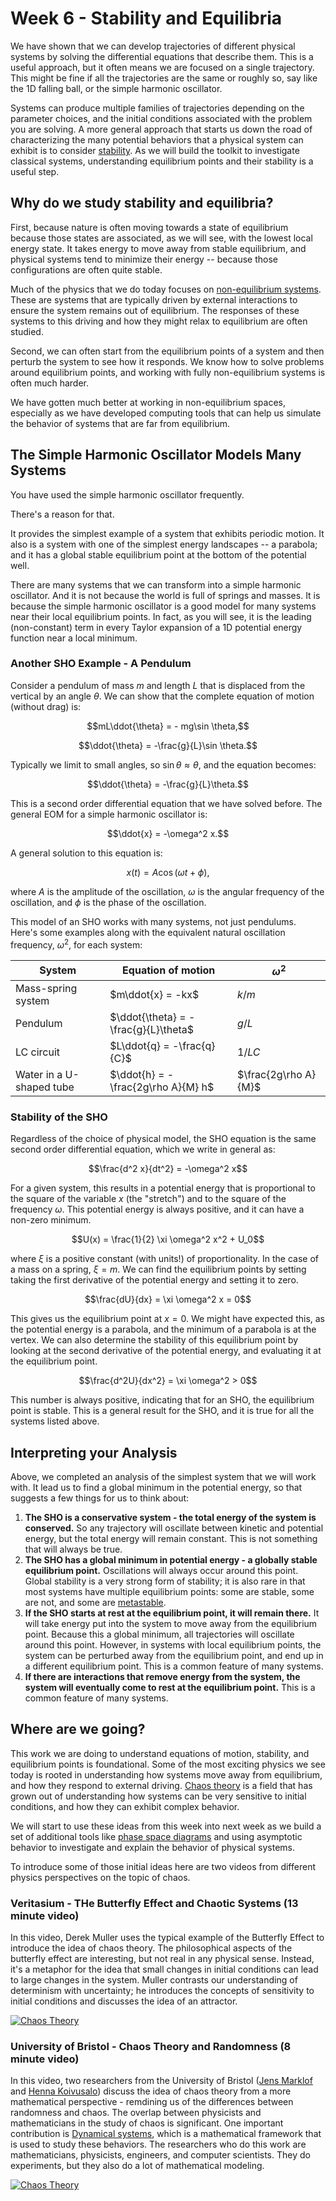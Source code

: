 # Week 6 - Stability and Equilibria

We have shown that we can develop trajectories of different physical systems by solving the differential equations that describe them. This is a useful approach, but it often means we are focused on a single trajectory. This might be fine if all the trajectories are the same or roughly so, say like the 1D falling ball, or the simple harmonic oscillator. 

Systems can produce multiple families of trajectories depending on the parameter choices, and the initial conditions associated with the problem you are solving. A more general approach that starts us down the road of characterizing the many potential behaviors that a physical system can exhibit is to consider [stability](https://en.wikipedia.org/wiki/Stability_theory). As we will build the toolkit to investigate classical systems, understanding equilibrium points and their stability is a useful step. 


## Why do we study stability and equilibria?

First, because nature is often moving towards a state of equilibrium because those states are associated, as we will see, with the lowest local energy state. It takes energy to move away from stable equilibrium, and physical systems tend to minimize their energy -- because those configurations are often quite stable. 

Much of the physics that we do today focuses on [non-equilibrium systems](https://en.wikipedia.org/wiki/Non-equilibrium_thermodynamics). These are systems that are typically driven by external interactions to ensure the system remains out of equilibrium. The responses of these systems to this driving and how they might relax to equilibrium are often studied.

Second, we can often start from the equilibrium points of a system and then perturb the system to see how it responds. We know how to solve problems around equilibrium points, and working with fully non-equilibrium systems is often much harder. 

We have gotten much better at working in non-equilibrium spaces, especially as we have developed computing tools that can help us simulate the behavior of systems that are far from equilibrium.

## The Simple Harmonic Oscillator Models Many Systems

You have used the simple harmonic oscillator frequently. 

There's a reason for that. 

It provides the simplest example of a system that exhibits periodic motion. It also is a system with one of the simplest energy landscapes -- a parabola; and it has a global stable equilibrium point at the bottom of the potential well.

There are many systems that we can transform into a simple harmonic oscillator. And it is not because the world is full of springs and masses. It is because the simple harmonic oscillator is a good model for many systems near their local equilibrium points. In fact, as you will see, it is the leading (non-constant) term in every Taylor expansion of a 1D potential energy function near a local minimum.

### Another SHO Example - A Pendulum

Consider a pendulum of mass $m$ and length $L$ that is displaced from the vertical by an angle $\theta$. We can show that the complete equation of motion (without drag) is:

$$mL\ddot{\theta} = - mg\sin \theta,$$

$$\ddot{\theta} = -\frac{g}{L}\sin \theta.$$

Typically we limit to small angles, so $\sin \theta \approx \theta$, and the equation becomes: 

$$\ddot{\theta} = -\frac{g}{L}\theta.$$

This is a second order differential equation that we have solved before. The general EOM for a simple harmonic oscillator is:

$$\ddot{x} = -\omega^2 x.$$

A general solution to this equation is:

$$x(t) = A\cos(\omega t + \phi),$$

where $A$ is the amplitude of the oscillation, $\omega$ is the angular frequency of the oscillation, and $\phi$ is the phase of the oscillation.

This model of an SHO works with many systems, not just pendulums. Here's some examples along with the equivalent natural oscillation frequency, $\omega^2$, for each system:

| System | Equation of motion | $\omega^2$ |
|--------|--------------------|------------|
| Mass-spring system | $m\ddot{x} = -kx$ | $k/m$ |
| Pendulum | $\ddot{\theta} = -\frac{g}{L}\theta$ | $g/L$ |
| LC circuit | $L\ddot{q} = -\frac{q}{C}$ | $1/LC$ |
| Water in a U-shaped tube | $\ddot{h} = -\frac{2g\rho A}{M} h$| $\frac{2g\rho A}{M}$ |


### Stability of the SHO

Regardless of the choice of physical model, the SHO equation is the same second order differential equation, which we write in general as:

$$\frac{d^2 x}{dt^2} = -\omega^2 x$$

For a given system, this results in a potential energy that is proportional to the square of the variable $x$ (the "stretch") and to the square of the frequency $\omega$. This potential energy is always positive, and it can have a non-zero minimum.

$$U(x) = \frac{1}{2} \xi \omega^2 x^2 + U_0$$

where $\xi$ is a positive constant (with units!) of proportionality. In the case of a mass on a spring, $\xi = m$. We can find the equilibrium points by setting taking the first derivative of the potential energy and setting it to zero.

$$\frac{dU}{dx} = \xi \omega^2 x = 0$$

This gives us the equilibrium point at $x = 0$. We might have expected this, as the potential energy is a parabola, and the minimum of a parabola is at the vertex. We can also determine the stability of this equilibrium point by looking at the second derivative of the potential energy, and evaluating it at the equilibrium point.

$$\frac{d^2U}{dx^2} = \xi \omega^2 > 0$$

This number is always positive, indicating that for an SHO, the equilibrium point is stable. This is a general result for the SHO, and it is true for all the systems listed above.

## Interpreting your Analysis

Above, we completed an analysis of the simplest system that we will work with. It lead us to find a global minimum in the potential energy, so that suggests a few things for us to think about:

1. **The SHO is a conservative system - the total energy of the system is conserved.** So any trajectory will oscillate between kinetic and potential energy, but the total energy will remain constant. This is not something that will always be true.
2. **The SHO has a global minimum in potential energy - a globally stable equilibrium point.** Oscillations will always occur around this point. Global stability is a very strong form of stability; it is also rare in that most systems have multiple equilibrium points: some are stable, some are not, and some are [metastable](https://en.wikipedia.org/wiki/Metastability).
3. **If the SHO starts at rest at the equilibrium point, it will remain there.** It will take energy put into the system to move away from the equilibrium point. Because this a global minimum, all trajectories will oscillate around this point. However, in systems with local equilibrium points, the system can be perturbed away from the equilibrium point, and end up in a different equilibrium point. This is a common feature of many systems.
4. **If there are interactions that remove energy from the system, the system will eventually come to rest at the equilibrium point.** This is a common feature of many systems.


## Where are we going?

This work we are doing to understand equations of motion, stability, and equilibrium points is foundational. Some of the most exciting physics we see today is rooted in understanding how systems move away from equilibrium, and how they respond to external driving. [Chaos theory](https://en.wikipedia.org/wiki/Chaos_theory) is a field that has grown out of understanding how systems can be very sensitive to initial conditions, and how they can exhibit complex behavior. 

We will start to use these ideas from this week into next week as we build a set of additional tools like [phase space diagrams](https://en.wikipedia.org/wiki/Phase_space) and using asymptotic behavior to investigate and explain the behavior of physical systems. 

To introduce some of those initial ideas here are two videos from different physics perspectives on the topic of chaos.


### Veritasium - THe Butterfly Effect and Chaotic Systems (13 minute video)

In this video, Derek Muller uses the typical example of the Butterfly Effect to introduce the idea of chaos theory. The philosophical aspects of the butterfly effect are interesting, but not real in any physical sense. Instead, it's a metaphor for the idea that small changes in initial conditions can lead to large changes in the system. Muller contrasts our understanding of determinism with uncertainty; he introduces the concepts of sensitivity to initial conditions and discusses the idea of an attractor. 

[![Chaos Theory](images/06_start_fDek6cYijxI.jpg)](https://www.youtube.com/watch?v=fDek6cYijxI)

### University of Bristol - Chaos Theory and Randomness (8 minute video)

In this video, two researchers from the University of Bristol ([Jens Marklof](https://people.maths.bris.ac.uk/~majm/) and [Henna Koivusalo](https://people.maths.bris.ac.uk/~te20281/)) discuss the idea of chaos theory from a more mathematical perspective - remdining us of the differences between randomness and chaos. The overlap between physicists and mathematicians in the study of chaos is significant. One important contribution is [Dynamical systems](https://en.wikipedia.org/wiki/Dynamical_system), which is a mathematical framework that is used to study these behaviors. The researchers who do this work are mathematicians, physicists, engineers, and computer scientists. They do experiments, but they also do a lot of mathematical modeling.

[![Chaos Theory](images/06_start_5fRhasVmcUE.jpg)](https://www.youtube.com/watch?v=5fRhasVmcUE)


